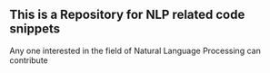 ## This is a Repository for NLP related code snippets

Any one interested in the field of Natural Language Processing can contribute
